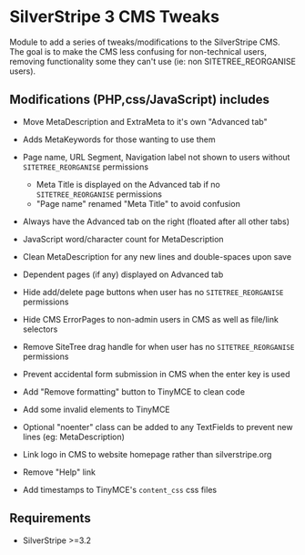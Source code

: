 # SilverStripe 3 CMS Tweaks
Module to add a series of tweaks/modifications to the SilverStripe CMS.
The goal is to make the CMS less confusing for non-technical users, removing
functionality some they can't use (ie: non SITETREE_REORGANISE users).

## Modifications (PHP,css/JavaScript) includes
- Move MetaDescription and ExtraMeta to it's own "Advanced tab"
- Adds MetaKeywords for those wanting to use them
- Page name, URL Segment, Navigation label not shown to users without `SITETREE_REORGANISE` permissions
  - Meta Title is displayed on the Advanced tab if no `SITETREE_REORGANISE` permissions
  - "Page name" renamed "Meta Title" to avoid confusion

- Always have the Advanced tab on the right (floated after all other tabs)
- JavaScript word/character count for MetaDescription
- Clean MetaDescription for any new lines and double-spaces upon save
- Dependent pages (if any) displayed on Advanced tab
- Hide add/delete page buttons when user has no `SITETREE_REORGANISE` permissions
- Hide CMS ErrorPages to non-admin users in CMS as well as file/link selectors
- Remove SiteTree drag handle for when user has no `SITETREE_REORGANISE` permissions
- Prevent accidental form submission in CMS when the enter key is used
- Add "Remove formatting" button to TinyMCE to clean code
- Add some invalid elements to TinyMCE
- Optional "noenter" class can be added to any TextFields to prevent new lines (eg: MetaDescription)
- Link logo in CMS to website homepage rather than silverstripe.org
- Remove "Help" link
- Add timestamps to TinyMCE's `content_css` css files

## Requirements
- SilverStripe >=3.2
